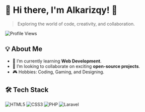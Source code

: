 # 🌟 Hi there, I'm Alkarizqy! 🚀
> Exploring the world of code, creativity, and collaboration.

![Profile Views](https://komarev.com/ghpvc/?username=AlkarizqyRPB&color=blue&style=flat-square)

## 💡 About Me
- 🌱 I’m currently learning **Web Development**.
- 🔭 I’m looking to collaborate on exciting **open-source projects**.
- 🎮 Hobbies: Coding, Gaming, and Designing.

## 🛠️ Tech Stack
![HTML5](https://img.shields.io/badge/-HTML5-E34F26?style=flat&logo=html5&logoColor=white)
![CSS3](https://img.shields.io/badge/-CSS3-1572B6?style=flat&logo=css3&logoColor=white)
![PHP](https://img.shields.io/badge/-PHP-777BB4?style=flat&logo=php&logoColor=white)
![Laravel](https://img.shields.io/badge/-Laravel-FF2D20?style=flat&logo=laravel&logoColor=white)
